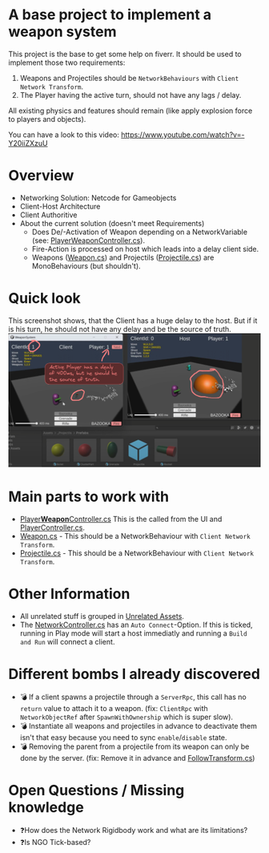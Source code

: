 ﻿# A base project to implement a weapon system

This project is the base to get some help on fiverr.
It should be used to implement those two requirements:

1. Weapons and Projectiles should be `NetworkBehaviours` with `Client Network Transform`.
2. The Player having the active turn, should not have any lags / delay.

All existing physics and features should remain (like apply explosion force to players and objects).

You can have a look to this video: https://www.youtube.com/watch?v=-Y20iiZXzuU

# Overview
* Networking Solution: Netcode for Gameobjects
* Client-Host Architecture
* Client Authoritive
* About the current solution (doesn't meet Requirements)
  * Does De/-Activation of Weapon depending on a NetworkVariable (see: [PlayerWeaponController.cs](Assets%2F_Player%2FPlayerWeaponController.cs)).
  * Fire-Action is processed on host which leads into a delay client side.
  * Weapons ([Weapon.cs](Assets%2F_Weapons%2FWeapon.cs)) and Projectils ([Projectile.cs](Assets%2F_Projectils%2FProjectile.cs)) are MonoBehaviours (but shouldn't).

# Quick look
This screenshot shows, that the Client has a huge delay to the host.
But if it is his turn, he should not have any delay and be the source of truth.
![Overview.png](docs%2FOverview.png)

# Main parts to work with
* [Player**Weapon**Controller.cs](Assets%2F_Player%2FPlayerWeaponController.cs) This is the called from the UI and [PlayerController.cs](Assets%2F_Player%2FPlayerController.cs). 
* [Weapon.cs](Assets%2F_Weapons%2FWeapon.cs) - This should be a NetworkBehaviour with `Client Network Transform`.
* [Projectile.cs](Assets%2F_Projectils%2FProjectile.cs) - This should be a NetworkBehaviour with `Client Network Transform`.

# Other Information
* All unrelated stuff is grouped in [Unrelated Assets](Assets%2FUnrelated%20Assets).
* The [NetworkController.cs](Assets%2FUnrelated%20Assets%2FScripts%2FNetworkController.cs) has an `Auto Connect`-Option. If this is ticked, running in Play mode will start a host immediatly and running a `Build and Run` will connect a client.

# Different bombs I already discovered
- 💣 If a client spawns a projectile through a `ServerRpc`, this call has no `return` value to attach it to a weapon. (fix: `ClientRpc` with `NetworkObjectRef` after `SpawnWithOwnership` which is super slow).
- 💣 Instantiate all weapons and projectiles in advance to deactivate them isn't that easy because you need to sync `enable`/`disable` state.
- 💣 Removing the parent from a projectile from its weapon can only be done by the server. (fix: Remove it in advance and [FollowTransform.cs](Assets%2FUnrelated%20Assets%2FScripts%2FollowTransform.cs))

# Open Questions / Missing knowledge
- ❓How does the Network Rigidbody work and what are its limitations?
- ❓Is NGO Tick-based?